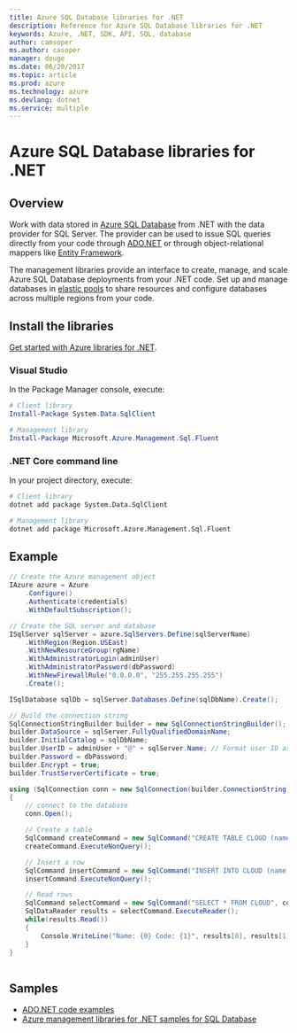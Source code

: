 ```yaml
---
title: Azure SQL Database libraries for .NET
description: Reference for Azure SQL Database libraries for .NET
keywords: Azure, .NET, SDK, API, SQL, database
author: camsoper
ms.author: casoper
manager: douge
ms.date: 06/20/2017
ms.topic: article
ms.prod: azure
ms.technology: azure
ms.devlang: dotnet
ms.service: multiple
---
```


# Azure SQL Database libraries for .NET

## Overview

Work with data stored in  [Azure SQL Database](https://docs.microsoft.com/azure/sql-database/sql-database-technical-overview) from .NET with the data provider for SQL Server.  The provider can be used to issue SQL queries directly from your code through [ADO.NET](/dotnet/framework/data/adonet/) or through object-relational mappers like [Entity Framework](https://docs.microsoft.com/ef/).

The management libraries provide an interface to create, manage, and scale Azure SQL Database deployments from your .NET code. Set up and manage databases in [elastic pools](https://docs.microsoft.com/azure/sql-database/sql-database-elastic-pool) to share resources and configure databases across multiple regions from your code.

## Install the libraries

[Get started with Azure libraries for .NET](dotnet-sdk-azure-get-started.md).

### Visual Studio 

In the Package Manager console, execute:

```powershell
# Client library
Install-Package System.Data.SqlClient

# Management library
Install-Package Microsoft.Azure.Management.Sql.Fluent
``` 

### .NET Core command line

In your project directory, execute:

```bash
# Client library
dotnet add package System.Data.SqlClient

# Management library
dotnet add package Microsoft.Azure.Management.Sql.Fluent
```
## Example

```csharp
// Create the Azure management object
IAzure azure = Azure
    .Configure()
    .Authenticate(credentials)
    .WithDefaultSubscription();

// Create the SQL server and database
ISqlServer sqlServer = azure.SqlServers.Define(sqlServerName)
    .WithRegion(Region.USEast)
    .WithNewResourceGroup(rgName)
    .WithAdministratorLogin(adminUser)
    .WithAdministratorPassword(dbPassword)
    .WithNewFirewallRule("0.0.0.0", "255.255.255.255")
    .Create();

ISqlDatabase sqlDb = sqlServer.Databases.Define(sqlDbName).Create();

// Build the connection string
SqlConnectionStringBuilder builder = new SqlConnectionStringBuilder();
builder.DataSource = sqlServer.FullyQualifiedDomainName;
builder.InitialCatalog = sqlDbName;
builder.UserID = adminUser + "@" + sqlServer.Name; // Format user ID as "user@server"
builder.Password = dbPassword;
builder.Encrypt = true;
builder.TrustServerCertificate = true;

using (SqlConnection conn = new SqlConnection(builder.ConnectionString))
{
    // connect to the database
    conn.Open();

    // Create a table
    SqlCommand createCommand = new SqlCommand("CREATE TABLE CLOUD (name varchar(255), code int);", conn);
    createCommand.ExecuteNonQuery();

    // Insert a row
    SqlCommand insertCommand = new SqlCommand("INSERT INTO CLOUD (name, code ) VALUES ('Azure', 1);", conn);
    insertCommand.ExecuteNonQuery();

    // Read rows
    SqlCommand selectCommand = new SqlCommand("SELECT * FROM CLOUD", conn);
    SqlDataReader results = selectCommand.ExecuteReader();
    while(results.Read())
    {
        Console.WriteLine("Name: {0} Code: {1}", results[0], results[1]);
    }
}
 
```

## Samples

- [ADO.NET code examples](/dotnet/framework/data/adonet/ado-net-code-examples)
- [Azure management libraries for .NET samples for SQL Database](/dotnet/azure/dotnet-sdk-azure-sql-database-samples)